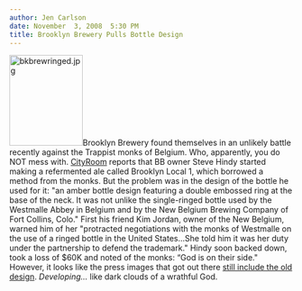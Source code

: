 ```yaml
---
author: Jen Carlson
date: November  3, 2008  5:30 PM
title: Brooklyn Brewery Pulls Bottle Design
---
```


<p><img alt="bkbrewringed.jpg" src="https://web.archive.org/web/20110811085727im_/http://gothamist.com/attachments/arts_jen/bkbrewringed.jpg" width="130" height="161" class="right">Brooklyn Brewery found themselves in an unlikely battle recently against the Trappist monks of Belgium. Who, apparently, you do NOT mess with. <a href="https://web.archive.org/web/20110811085727/http://cityroom.blogs.nytimes.com/2008/11/03/a-trademark-dispute-brewed-in-a-bottle/">CityRoom</a> reports that BB owner Steve Hindy started making a refermented ale called Brooklyn Local 1, which borrowed a method from the monks. But the problem was in the design of the bottle he used for it: &quot;an amber bottle design featuring a double embossed ring at the base of the neck. It was not unlike the single-ringed bottle used by the Westmalle Abbey in Belgium and by the New Belgium Brewing Company of Fort Collins, Colo.&quot; First his friend Kim Jordan, owner of the New Belgium, warned him of her &quot;protracted negotiations with the monks of Westmalle on the use of a ringed bottle in the United States...She told him it was her duty under the partnership to defend the trademark.&quot; Hindy soon backed down, took a loss of $60K and noted of the monks: &#x201C;God is on their side.&quot; However, it looks like the press images that got out there <a href="https://web.archive.org/web/20110811085727/http://beeradvocate.com/beer/profile/45/35328">still include the old design</a>. <em>Developing...</em> like dark clouds of a wrathful God.</p>